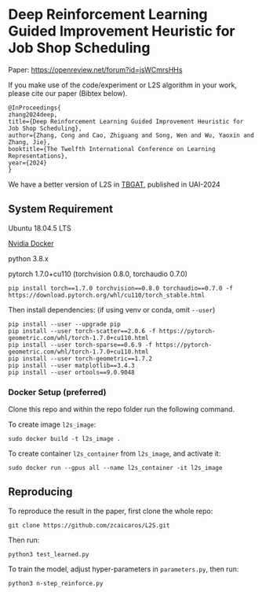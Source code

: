 # Deep Reinforcement Learning Guided Improvement Heuristic for Job Shop Scheduling

Paper: https://openreview.net/forum?id=jsWCmrsHHs

If you make use of the code/experiment or L2S algorithm in your work, please cite our paper (Bibtex below).
```
@InProceedings{
zhang2024deep,
title={Deep Reinforcement Learning Guided Improvement Heuristic for Job Shop Scheduling},
author={Zhang, Cong and Cao, Zhiguang and Song, Wen and Wu, Yaoxin and Zhang, Jie},
booktitle={The Twelfth International Conference on Learning Representations},
year={2024}
}
```

We have a better version of L2S in [TBGAT](https://github.com/zcaicaros/TBGAT), published in UAI-2024

## System Requirement
Ubuntu 18.04.5 LTS 

[Nvidia Docker](https://docs.nvidia.com/datacenter/cloud-native/container-toolkit/install-guide.html#docker)


python 3.8.x

pytorch 1.7.0+cu110 (torchvision 0.8.0, torchaudio 0.7.0)
```commandline
pip install torch==1.7.0 torchvision==0.8.0 torchaudio==0.7.0 -f https://download.pytorch.org/whl/cu110/torch_stable.html
```
Then install dependencies: (if using venv or conda, omit `--user`)
```
pip install --user --upgrade pip
pip install --user torch-scatter==2.0.6 -f https://pytorch-geometric.com/whl/torch-1.7.0+cu110.html
pip install --user torch-sparse==0.6.9 -f https://pytorch-geometric.com/whl/torch-1.7.0+cu110.html
pip install --user torch-geometric==1.7.2
pip install --user matplotlib==3.4.3
pip install --user ortools==9.0.9048
```

### Docker Setup (preferred)
Clone this repo and within the repo folder run the following command.

To create image `l2s_image`:
```commandline
sudo docker build -t l2s_image .
```

To create container `l2s_container` from `l2s_image`, and activate it:
```commandline
sudo docker run --gpus all --name l2s_container -it l2s_image
```

## Reproducing
To reproduce the result in the paper, first clone the whole repo:
```commandline
git clone https://github.com/zcaicaros/L2S.git
```
Then run:
```commandline
python3 test_learned.py
```
To train the model, adjust hyper-parameters in `parameters.py`, then run:
```commandline
python3 n-step_reinforce.py
```
